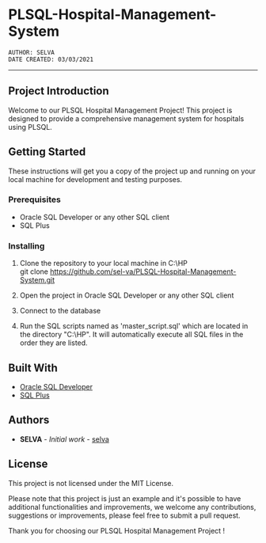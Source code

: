 # PLSQL-Hospital-Management-System
    AUTHOR: SELVA
    DATE CREATED: 03/03/2021

---------------------------------------------------------------------------------------------------------------
<a name="SECTION2"></a>
## **Project Introduction**
Welcome to our PLSQL Hospital Management Project! This project is designed to provide a comprehensive management system for hospitals using PLSQL.

## **Getting Started**

These instructions will get you a copy of the project up and running on your local machine for development and testing purposes.

### **Prerequisites**

- Oracle SQL Developer or any other SQL client
- SQL Plus

### **Installing**

1. Clone the repository to your local machine in C:\HP\
git clone https://github.com/sel-va/PLSQL-Hospital-Management-System.git

2. Open the project in Oracle SQL Developer or any other SQL client
3. Connect to the database
4. Run the SQL scripts named as 'master_script.sql' which are located in the directory "C:\HP\". It will automatically execute all SQL files in the order they are listed.
 
## **Built With**

- [Oracle SQL Developer](https://www.oracle.com/database/technologies/appdev/sql-developer.html)
- [SQL Plus](https://docs.oracle.com/en/database/oracle/oracle-database/19/sqpug/index.html)

## **Authors**
- **SELVA** - *Initial work* - [selva](https://github.com/sel-va)

## **License**
This project is not licensed under the MIT License.

Please note that this project is just an example and it's possible to have additional functionalities and improvements, we welcome any contributions, suggestions or improvements, please feel free to submit a pull request.

Thank you for choosing our PLSQL Hospital Management Project !
